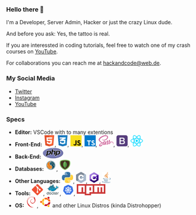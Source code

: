 ### Hello there 👋

I'm a Developer, Server Admin, Hacker or just the crazy Linux dude.

And before you ask: Yes, the tattoo is real.

If you are interessted in coding tutorials, feel free to watch one of my crash courses on [YouTube](https://www.youtube.com/channel/UC7bRlNSCSDqgOwyt5ZxnPfA).

For collaborations you can reach me at <hackandcode@web.de>.

### My Social Media
* [Twitter](https://twitter.com/hackandcode)
* [Instagram](https://www.instagram.com/hackandcode/)
* [YouTube](https://www.youtube.com/channel/UC7bRlNSCSDqgOwyt5ZxnPfA)

### Specs

* **Editor:** VSCode with to many extentions
* **Front-End:** <img src="./logos/HTML.png" height="30">, <img src="./logos/CSS.png" height="30">, <img src="./logos/JS.png" height="30">, <img src="./logos/TS.png" height="30">, <img src="./logos/sass.svg" height="30">, <img src="./logos/Bootstrap.png" height="30">, <img src="./logos/React.png" height="30">
* **Back-End:** <img src="./logos/PHP.png" height="30">
* **Databases:** <img src="./logos/MySQL.png" height="30">, <img src="./logos/MongoDB.png" height="30">
* **Other Languages:** <img src="./logos/Python.png" height="30">, <img src="./logos/C.png" height="30">, <img src="./logos/CS.png" height="30">, <img src="./logos/Java.png" height="30">
* **Tools:** <img src="./logos/Git.png" height="30">, <img src="./logos/Docker.png" height="30">, <img src="./logos/kubernetes.png" height="30">, <img src="./logos/npm.png" height="30">
* **OS:** <img src="./logos/Debian.png" height="30">, <img src="./logos/Ubuntu.png" height="30"> and other Linux Distros (kinda Distrohopper)
